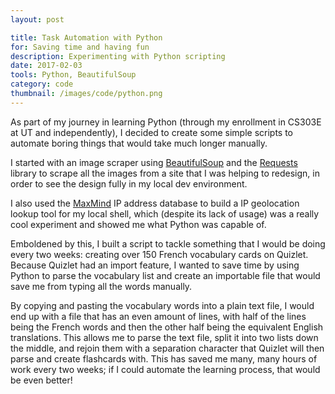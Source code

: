 ```yaml
---
layout: post

title: Task Automation with Python
for: Saving time and having fun
description: Experimenting with Python scripting
date: 2017-02-03
tools: Python, BeautifulSoup
category: code
thumbnail: /images/code/python.png
---
```


As part of my journey in learning Python (through my enrollment in CS303E at UT and independently), I decided to create some simple scripts to automate boring things that would take much longer manually.

I started with an image scraper using [BeautifulSoup](https://www.crummy.com/software/BeautifulSoup/) and the [Requests](http://docs.python-requests.org/en/master/) library to scrape all the images from a site that I was helping to redesign, in order to see the design fully in my local dev environment.

<script src="https://gist.github.com/sc1f/6993f7f882f8576038045a4d963c0a36.js"></script>

I also used the [MaxMind](http://maxmind.com) IP address database to build a IP geolocation lookup tool for my local shell, which (despite its lack of usage) was a really cool experiment and showed me what Python was capable of.

<script src="https://gist.github.com/sc1f/dc90f4c31c7a10643bca4c1353904773.js"></script>

Emboldened by this, I built a script to tackle something that I would be doing every two weeks: creating over 150 French vocabulary cards on Quizlet. Because Quizlet had an import feature, I wanted to save time by using Python to parse the vocabulary list and create an importable file that would save me from typing all the words manually. 

<script src="https://gist.github.com/sc1f/0d21300a7c88e5f2df0fa1980feb51e1.js"></script>

By copying and pasting the vocabulary words into a plain text file, I would end up with a file that has an even amount of lines, with half of the lines being the French words and then the other half being the equivalent English translations. This allows me to parse the text file, split it into two lists down the middle, and rejoin them with a separation character that Quizlet will then parse and create flashcards with. This has saved me many, many hours of work every two weeks; if I could automate the learning process, that would be even better!

